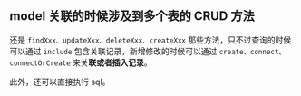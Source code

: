 ## model 关联的时候涉及到多个表的 CRUD 方法

还是 `findXxx、updateXxx、deleteXxx、createXxx` 那些方法，只不过查询的时候可以通过 `include` 包含关联记录，新增修改的时候可以通过 `create、connect、connectOrCreate` 来关**联或者插入记录**。

此外，还可以直接执行 sql。